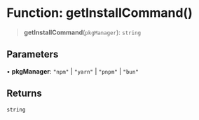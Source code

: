# Function: getInstallCommand()

> **getInstallCommand**(`pkgManager`): `string`

## Parameters

• **pkgManager**: `"npm"` \| `"yarn"` \| `"pnpm"` \| `"bun"`

## Returns

`string`
